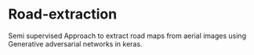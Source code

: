 # Road-extraction
Semi supervised Approach to extract road maps from aerial images using Generative adversarial networks in keras.
